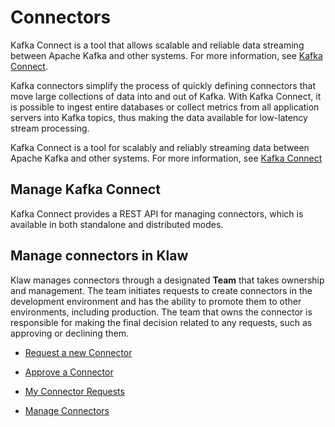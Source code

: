# Connectors

Kafka Connect is a tool that allows scalable and reliable data streaming
between Apache Kafka and other systems. For more information, see [Kafka
Connect](https://kafka.apache.org/documentation/#connect).

Kafka connectors simplify the process of quickly defining connectors
that move large collections of data into and out of Kafka. With Kafka
Connect, it is possible to ingest entire databases or collect metrics
from all application servers into Kafka topics, thus making the data
available for low-latency stream processing.

Kafka Connect is a tool for scalably and reliably streaming data between
Apache Kafka and other systems. For more information, see [Kafka
Connect](https://kafka.apache.org/documentation/#connect)

## Manage Kafka Connect

Kafka Connect provides a REST API for managing connectors, which is
available in both standalone and distributed modes.

## Manage connectors in Klaw

Klaw manages connectors through a designated **Team** that takes
ownership and management. The team initiates requests to create
connectors in the development environment and has the ability to promote
them to other environments, including production. The team that owns the
connector is responsible for making the final decision related to any
requests, such as approving or declining them.

- [Request a new Connector](Request-a-new-connector.md)

- [Approve a Connector](Approve-a-connector.md)

- [My Connector Requests](My-connector-requests.md)

- [Manage Connectors](manage-connectors.md)

